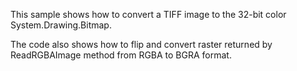 This sample shows how to convert a TIFF image to the 32-bit color System.Drawing.Bitmap.

The code also shows how to flip and convert raster returned by ReadRGBAImage method from RGBA to BGRA format.